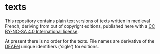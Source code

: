 # texts
This repository contains plain text versions of texts written in medieval French, deriving from out of copyright editions, published here with a [CC BY-NC-SA 4.0 International license](https://creativecommons.org/licenses/by-nc-sa/4.0/). 

At present there is no order for the texts. File names are derivative of the [DEAFél](http://www.deaf-page.de/fr/bibl_neu.php) unique identifiers ('sigle') for editions.
